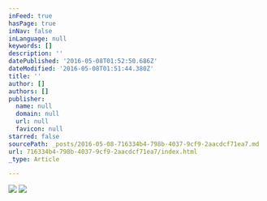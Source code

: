 ```yaml
---
inFeed: true
hasPage: true
inNav: false
inLanguage: null
keywords: []
description: ''
datePublished: '2016-05-08T01:52:50.686Z'
dateModified: '2016-05-08T01:51:44.380Z'
title: ''
author: []
authors: []
publisher:
  name: null
  domain: null
  url: null
  favicon: null
starred: false
sourcePath: _posts/2016-05-08-716334b4-798b-4037-9cf9-2aacdcf71ea7.md
url: 716334b4-798b-4037-9cf9-2aacdcf71ea7/index.html
_type: Article

---
```

![](https://the-grid-user-content.s3-us-west-2.amazonaws.com/110500bd-284b-4d96-b0ee-6b1cbf7aa465.jpg)
![](https://the-grid-user-content.s3-us-west-2.amazonaws.com/36cc0156-d105-461f-83d2-30a57f465626.jpg)